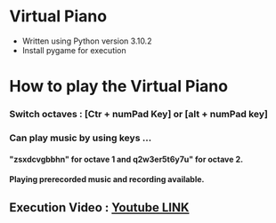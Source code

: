 # Virtual Piano

- Written using Python version 3.10.2
- Install pygame for execution

# How to play the Virtual Piano

### Switch octaves : [Ctr + numPad Key] or [alt + numPad key]

### Can play music by using keys …

#### "zsxdcvgbbhn" for octave 1 and q2w3er5t6y7u" for octave 2.

#### Playing prerecorded music and recording available.


## Execution Video : [Youtube LINK](https://youtu.be/3PhTtXYYYJU)
